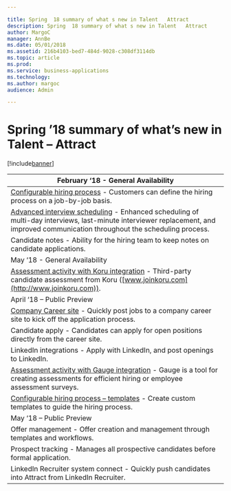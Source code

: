 ```yaml
---

title: Spring  18 summary of what s new in Talent   Attract
description: Spring  18 summary of what s new in Talent   Attract
author: MargoC
manager: AnnBe
ms.date: 05/01/2018
ms.assetid: 216b4103-bed7-484d-9028-c308df3114db
ms.topic: article
ms.prod: 
ms.service: business-applications
ms.technology: 
ms.author: margoc
audience: Admin

---
```

#  Spring ’18 summary of what’s new in Talent – Attract




[!include[banner](../../../includes/banner.md)]

| February ‘18 - General Availability                                                                                                                                                                                  |
|----------------------------------------------------------------------------------------------------------------------------------------------------------------------------------------------------------------------|
| [Configurable hiring process](whats-new-talent-attract.md) - Customers can define the hiring process on a job-by-job basis.                                                                                      |
| [Advanced interview scheduling](advanced-interview-scheduling.md) - Enhanced scheduling of multi-day interviews, last-minute interviewer replacement, and improved communication throughout the scheduling process. |
| Candidate notes - Ability for the hiring team to keep notes on candidate applications.                                                                                                                               |
| May ‘18 - General Availability                                                                                                                                                                                       |
| [Assessment activity with Koru integration](assessment-activities) - Third-party candidate assessment from Koru ([www.joinkoru.com](http://www.joinkoru.com)).                                                                      |
| April ‘18 – Public Preview                                                                                                                                                                                           |
| [Company Career site](company-career-site-public-preview.md) - Quickly post jobs to a company career site to kick off the application process.                                                                                     |
| Candidate apply - Candidates can apply for open positions directly from the career site.                                                                                                                             |
| LinkedIn integrations - Apply with LinkedIn, and post openings to LinkedIn.                                                                                                                                          |
| [Assessment activity with Gauge integration](assessment-activities/gauge-public-preview.md) - Gauge is a tool for creating assessments for efficient hiring or employee assessment surveys.                                               |
| [Configurable hiring process – templates](whats-new-talent-attract.md) - Create custom templates to guide the hiring process.                                                                                    |
| May ‘18 – Public Preview                                                                                                                                                                                             |
| Offer management - Offer creation and management through templates and workflows.                                                                                                                                    |
| Prospect tracking - Manages all prospective candidates before formal application.                                                                                                                                    |
| LinkedIn Recruiter system connect - Quickly push candidates into Attract from LinkedIn Recruiter.                                                                                                                    |



